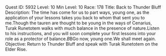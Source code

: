Quest ID: 5932
Level: 10
Min Level: 10
Race: 178
Title: Back to Thunder Bluff
Description: The time has come for us to part ways, young one, as the application of your lessons takes you back to whom that sent you to me.Though the tauren are thought to be young in the ways of Cenarius, Turak Runetotem walks with much balance in the presence of nature.Listen to his instructions, and you will soon complete your first lessons into your role as a protector of balance.$B$BGo now, young one.We shall meet again.
Objective: Return to Thunder Bluff and speak with Turak Runetotem on the Elder Rise.
